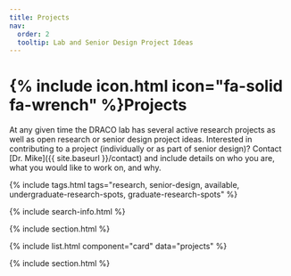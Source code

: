 ```yaml
---
title: Projects
nav:
  order: 2
  tooltip: Lab and Senior Design Project Ideas
---
```


# {% include icon.html icon="fa-solid fa-wrench" %}Projects

At any given time the DRACO lab has several active research projects as well as open research or senior design project ideas.
Interested in contributing to a project (individually or as part of senior design)? Contact [Dr. Mike]({{ site.baseurl }}/contact) and include details on who you are, what you would like to work on, and why.


{% include tags.html tags="research, senior-design, available, undergraduate-research-spots, graduate-research-spots" %}

{% include search-info.html %}

{% include section.html %}


{% include list.html component="card" data="projects" %}

{% include section.html %}


